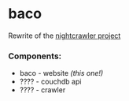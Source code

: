 # baco

Rewrite of the [nightcrawler project](https://github.com/luizbranco/nightcrawler)

### Components:

* baco - website *(this one!)*
* ???? - couchdb api
* ???? - crawler
